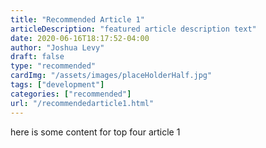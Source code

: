 ```yaml
---
title: "Recommended Article 1"
articleDescription: "featured article description text"
date: 2020-06-16T18:17:52-04:00
author: "Joshua Levy"
draft: false
type: "recommended"
cardImg: "/assets/images/placeHolderHalf.jpg"
tags: ["development"]
categories: ["recommended"]
url: "/recommendedarticle1.html"
---
```


here is some content for top four article 1